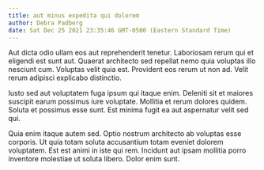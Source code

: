 ```yaml
---
title: aut minus expedita qui dolorem
author: Debra Padberg
date: Sat Dec 25 2021 23:35:46 GMT-0500 (Eastern Standard Time)
---
```

Aut dicta odio ullam eos aut reprehenderit tenetur. Laboriosam rerum qui et eligendi est sunt aut. Quaerat architecto sed repellat nemo quia voluptas illo nesciunt cum. Voluptas velit quia est. Provident eos rerum ut non ad. Velit rerum adipisci explicabo distinctio.

 Iusto sed aut voluptatem fuga ipsum qui itaque enim. Deleniti sit et maiores suscipit earum possimus iure voluptate. Mollitia et rerum dolores quidem. Soluta et possimus esse sunt. Est minima fugit ea aut aspernatur velit sed qui.

 Quia enim itaque autem sed. Optio nostrum architecto ab voluptas esse corporis. Ut quia totam soluta accusantium totam eveniet dolorem voluptatem. Est est animi in iste qui rem. Incidunt aut ipsam mollitia porro inventore molestiae ut soluta libero. Dolor enim sunt.